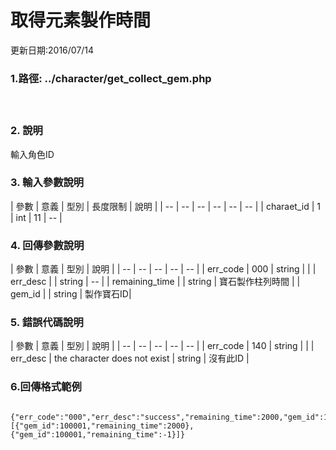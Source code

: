 # 取得元素製作時間




更新日期:2016/07/14

### 1.路徑:   ../character/get_collect_gem.php 　　　　 
   　　　　  　

### 2. 說明

輸入角色ID  
### 3. 輸入參數說明

| 參數 | 意義 | 型別 | 長度限制 | 說明 |
| -- | -- | -- | -- | -- | -- |
| charaet_id | 1 | int | 11   |   --  |



### 4. 回傳參數說明
| 參數 | 意義 | 型別 | 說明 |
| -- | -- | -- | -- | -- |
| err_code | 000 | string |  |
| err_desc |  | string | -- |
| remaining_time |  | string | 寶石製作柱列時間 |
| gem_id |  | string | 製作寶石ID|

### 5. 錯誤代碼說明

| 參數 | 意義 | 型別 | 說明 |
| -- | -- | -- | -- | -- |
| err_code | 140 | string |  |
| err_desc | the character does not exist  | string | 沒有此ID |



### 6.回傳格式範例
```

{"err_code":"000","err_desc":"success","remaining_time":2000,"gem_id":100001,"queue":[{"gem_id":100001,"remaining_time":2000},{"gem_id":100001,"remaining_time":-1}]}

```





